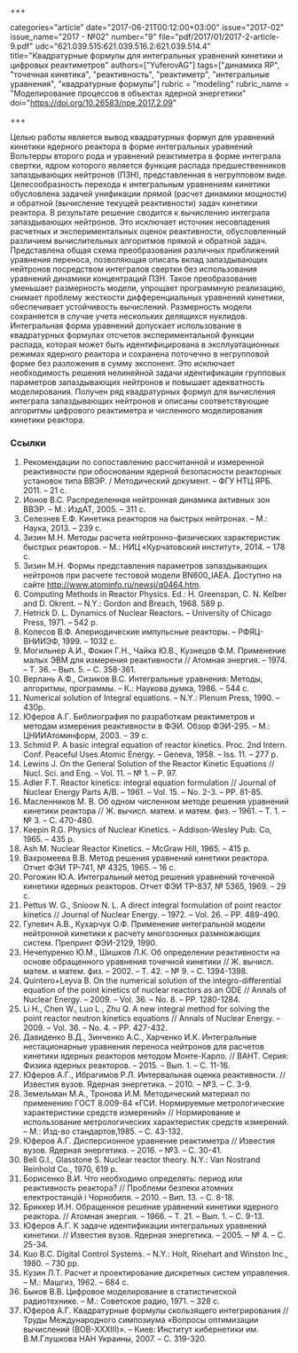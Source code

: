 +++

categories="article"
date="2017-06-21T00:12:00+03:00"
issue="2017-02"
issue_name="2017 - №02"
number="9"
file="pdf/2017/01/2017-2-article-9.pdf"
udc="621.039.515:621.039.516.2:621.039.514.4"
title="Квадратурные формулы для интегральных уравнений кинетики и цифровых реактиметров"
authors=["YuferovAG"]
tags=["динамика ЯР", "точечная кинетика", "реактивность", "реактиметр", "интегральные уравнения", "квадратурные формулы"]
rubric = "modeling"
rubric_name = "Моделирование процессов в объектах ядерной энергетики"
doi="https://doi.org/10.26583/npe.2017.2.09"

+++

Целью работы является вывод квадратурных формул для уравнений кинетики ядерного реактора в форме интегральных уравнений Вольтерры второго рода и уравнений реактиметра в форме интеграла свертки, ядром которого является функция распада предшественников запаздывающих нейтронов (ПЗН), представленная в негрупповом виде. Целесообразность перехода к интегральным уравнениям кинетики обусловлена задачей унификации прямой (расчет динамики мощности) и обратной (вычисление текущей реактивности) задач кинетики реактора. В результате решение сводится к вычислению интеграла запаздывающих нейтронов. Это исключает источник несовпадения расчетных и экспериментальных оценок реактивности, обусловленный различием вычислительных алгоритмов прямой и обратной задач. Представлена общая схема преобразования различных приближений уравнения переноса, позволяющая описать вклад запаздывающих нейтронов посредством интегралов свертки без использования уравнений динамики концентраций ПЗН. Такое преобразование уменьшает размерность модели, упрощает программную реализацию, снимает проблему жесткости дифференциальных уравнений кинетики, обеспечивает устойчивость вычислений. Размерность модели сохраняется в случае учета нескольких делящихся нуклидов. Интегральная форма уравнений допускает использование в квадратурных формулах отсчетов экспериментальной функции распада, которая может быть идентифицирована в эксплуатационных режимах ядерного реактора и сохранена поточечно в негрупповой форме без разложения в сумму экспонент. Это исключает необходимость решения нелинейной задачи идентификации групповых параметров запаздывающих нейтронов и повышает адекватность моделирования. Получен ряд квадратурных формул для вычисления интеграла запаздывающих нейтронов и описаны соответствующие алгоритмы цифрового реактиметра и численного моделирования кинетики реактора.

### Ссылки

1. Рекомендации по сопоставлению рассчитанной и измеренной реактивности при обосновании ядерной безопасности реакторных установок типа ВВЭР. / Методический документ. – ФГУ НТЦ ЯРБ. 2011. – 21 с.
2. Ионов В.С. Распределенная нейтронная динамика активных зон ВВЭР. – М.: ИздАТ, 2005. – 311 c.
3. Селезнев Е.Ф. Кинетика реакторов на быстрых нейтронах. – М.: Наука, 2013. – 239 с.
4. Зизин М.Н. Методы расчета нейтронно-физических характеристик быстрых реакторов. – М.: НИЦ «Курчатовский институт», 2014. – 178 с.
5. Зизин М.Н. Формы представления параметров запаздывающих нейтронов при расчете тестовой модели BN600_IAEA. Доступно на сайте http://www.atominfo.ru/newsj/q0464.htm.
6. Computing Methods in Reactor Physics. Ed.: H. Greenspan, C. N. Kelber and D. Okrent. – N.Y.: Gordon and Breach, 1968. 589 p.
7. Hetrick D. L. Dynamics of Nuclear Reactors. – University of Chicago Press, 1971. – 542 p.
8. Колесов В.Ф. Апериодические импульсные реакторы. – РФЯЦ-ВНИИЭФ, 1999. – 1032 с.
9. Могильнер А.И., Фокин Г.Н., Чайка Ю.В., Кузнецов Ф.М. Применение малых ЭВМ для измерения реактивности // Атомная энергия. – 1974. – Т. 36. – Вып. 5. – C. 358-361.
10. Верлань А.Ф., Сизиков В.С. Интегральные уравнения: Методы, алгоритмы, программы. – К.: Наукова думка, 1986. – 544 с.
11. Numerical solution of Integral equations. – N.Y.: Plenum Press, 1990. – 430p.
12. Юферов А.Г. Библиография по разработкам реактиметров и методам измерения реактивности в ФЭИ. Обзор ФЭИ-295. – М.: ЦНИИАтоминформ, 2003. – 39 с.
13. Schmid P. A basic integral equation of reactor kinetics. Proc. 2nd Intern. Conf. Peaceful Uses Atomic Energy. – Geneva, 1958. – Iss. 11. – 277 p.
14. Lewins J. On the General Solution of the Reactor Kinetic Equations // Nucl. Sci. and Eng. – Vol. 11. – № 1. – P. 97.
15. Adler F.T. Reactor kinetics: integral equation formulation // Journal of Nuclear Energy Parts A/B. – 1961. – Vol. 15. – No. 2-3. – PP. 81-85.
16. Масленников М. В. Об одном численном методе решения уравнений кинетики реактора // Ж. вычисл. матем. и матем. физ. – 1961. – Т. 1. – № 3. – С. 470-480.
17. Keepin R.G. Physics of Nuclear Kinetics. – Addison-Wesley Pub. Co, 1965. – 435 p.
18. Ash M. Nuclear Reactor Kinetics. – McGraw Hill, 1965. – 415 p.
19. Вахромеева В.В. Метод решения уравнений кинетики реактора. Отчет ФЭИ ТР-741, № 4325, 1965. – 16 с.
20. Рогожин Ю.А. Интегральный метод решения уравнений точечной кинетики ядерных реакторов. Отчет ФЭИ ТР-837, № 5365, 1969. – 29 с.
21. Pettus W. G., Snioow N. L. A direct integral formulation of point reactor kinetics // Journal of Nuclear Energy. – 1972. – Vol. 26. – PP. 489-490.
22. Гулевич А.В., Кухарчук О.Ф. Применение интегральной модели нейтронной кинетики к расчету многозонных размножающих систем. Препринт ФЭИ-2129, 1990.
23. Нечепуренко Ю.М., Шишков Л.К. Об определении реактивности на основе обращенного уравнения точечной кинетики // Ж. вычисл. матем. и матем. физ. – 2002. – Т. 42. – № 9. – С. 1394-1398.
24. Quintero+Leyva B. On the numerical solution of the integro-differential equation of the point kinetics of nuclear reactors as an ODE // Annals of Nuclear Energy. – 2009. – Vol. 36. – No. 8. – PP. 1280-1284.
25. Li H., Chen W., Luo L., Zhu Q. A new integral method for solving the point reactor neutron kinetics equations // Annals of Nuclear Energy. – 2009. – Vol. 36. – No. 4. – PP. 427-432.
26. Давиденко В.Д., Зинченко А.С., Харченко И.К. Интегральные нестационарные уравнения переноса нейтронов для расчетов кинетики ядерных реакторов методом Монте-Карло. // ВАНТ. Серия: Физика ядерных реакторов. – 2015. – Вып. 1. – С. 11-16.
27. Юферов А.Г., Ибрагимов Р.Л. Интервальная оценка реактивности. // Известия вузов. Ядерная энергетика. – 2010. – №3. – C. 3-9.
28. Земельман М.А., Тронова И.М. Методический материал по применению ГОСТ 8.009-84 «ГСИ. Нормируемые метрологические характеристики средств измерений» // Нормирование и использование метрологических характеристик средств измерений. – М.: Изд-во стандартов,1985. – С. 43-132.
29. Юферов А.Г. Дисперсионное уравнение реактиметра // Известия вузов. Ядерная энергетика. – 2016. – №3. – C. 30-41.
30. Bell G.I., Glasstone S. Nuclear reactor theory. N.Y.: Van Nostrand Reinhold Co., 1970, 619 p.
31. Борисенко В.И. Что необходимо определять: период или реактивность реактора? // Проблеми безпеки атомних електростанцій і Чорнобиля. – 2010. – Вип. 13. – С. 8-18.
32. Бриккер И.Н. Обращенное решение уравнений кинетики ядерного реактора. // Атомная энергия. – 1966. – Т. 21. – Вып. 1. – С. 9-13.
33. Юферов А.Г. К задаче идентификации интегральных уравнений кинетики. // Известия вузов. Ядерная энергетика. – 2005. – № 4. – С. 25-34.
34. Kuo B.C. Digital Control Systems. – N.Y.: Holt, Rinehart and Winston Inc., 1980. – 730 pp.
35. Кузин Л.Т. Расчет и проектирование дискретных систем управления. – М.: Машгиз, 1962. – 684 с.
36. Быков В.В. Цифровое моделирование в статистической радиотехнике. – М.: Советское радио, 1971. – 328 с.
37. Юферов А.Г. Квадратурные формулы скользящего интегрирования // Труды Международного симпозиума «Вопросы оптимизации вычислений (ВОВ-XXXIII)». – Киев: Институт кибернетики им. В.М.Глушкова НАН Украины, 2007. – С. 319-320.